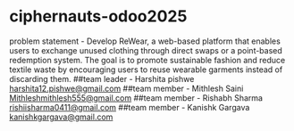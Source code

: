 # ciphernauts-odoo2025
problem statement - Develop ReWear, a web-based platform that enables users to exchange unused clothing
through direct swaps or a point-based redemption system. The goal is to promote sustainable
fashion and reduce textile waste by encouraging users to reuse wearable garments instead of
discarding them.
         ##team leader - Harshita pishwe 
           harshita12.pishwe@gmail.com
         ##team member - Mithlesh Saini 
            Mithleshmithlesh555@gmail.com
         ##team member - Rishabh Sharma 
           rishiisharma0411@gmail.com
         ##team member - Kanishk Gargava
           kanishkgargava@gmail.com
